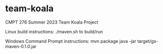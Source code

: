 # team-koala
CMPT 276 Summer 2023 Team Koala Project

Linux build instructions:
./maven.sh to build/run

Windows Command Prompt instructions:
mvn package
java -jar target/gs-maven-0.1.0.jar
